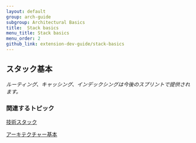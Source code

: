 ```yaml
---
layout: default
group: arch-guide
subgroup: Architectural Basics
title:  Stack basics
menu_title: Stack basics
menu_order: 2
github_link: extension-dev-guide/stack-basics
---
```

<h2>スタック基本</h2>


<i>ルーティング、キャッシング、インデックシングは今後のスプリントで提供されます。</i>

<h3>関連するトピック</h3>


<a href="{{ site.gdeurl }}architecture/tech-stack.html">技術スタック</a>

<a href="{{ site.gdeurl }}architecture/archi_perspectives/ABasics_intro.html">アーキテクチャー基本</a>



